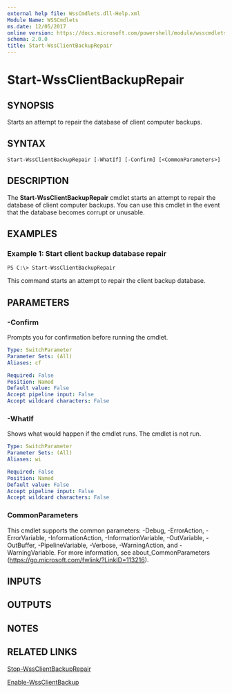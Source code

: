 ```yaml
---
external help file: WssCmdlets.dll-Help.xml
Module Name: WSSCmdlets
ms.date: 12/05/2017
online version: https://docs.microsoft.com/powershell/module/wsscmdlets/start-wssclientbackuprepair?view=windowsserver2012r2-ps&wt.mc_id=ps-gethelp
schema: 2.0.0
title: Start-WssClientBackupRepair
---
```


# Start-WssClientBackupRepair

## SYNOPSIS
Starts an attempt to repair the database of client computer backups.

## SYNTAX

```
Start-WssClientBackupRepair [-WhatIf] [-Confirm] [<CommonParameters>]
```

## DESCRIPTION
The **Start-WssClientBackupRepair** cmdlet starts an attempt to repair the database of client computer backups.
You can use this cmdlet in the event that the database becomes corrupt or unusable.

## EXAMPLES

### Example 1: Start client backup database repair
```
PS C:\> Start-WssClientBackupRepair
```

This command starts an attempt to repair the client backup database.

## PARAMETERS

### -Confirm
Prompts you for confirmation before running the cmdlet.

```yaml
Type: SwitchParameter
Parameter Sets: (All)
Aliases: cf

Required: False
Position: Named
Default value: False
Accept pipeline input: False
Accept wildcard characters: False
```

### -WhatIf
Shows what would happen if the cmdlet runs.
The cmdlet is not run.

```yaml
Type: SwitchParameter
Parameter Sets: (All)
Aliases: wi

Required: False
Position: Named
Default value: False
Accept pipeline input: False
Accept wildcard characters: False
```

### CommonParameters
This cmdlet supports the common parameters: -Debug, -ErrorAction, -ErrorVariable, -InformationAction, -InformationVariable, -OutVariable, -OutBuffer, -PipelineVariable, -Verbose, -WarningAction, and -WarningVariable. For more information, see about_CommonParameters (https://go.microsoft.com/fwlink/?LinkID=113216).

## INPUTS

## OUTPUTS

## NOTES

## RELATED LINKS

[Stop-WssClientBackupRepair](./Stop-WssClientBackupRepair.md)

[Enable-WssClientBackup](./Enable-WssClientBackup.md)

